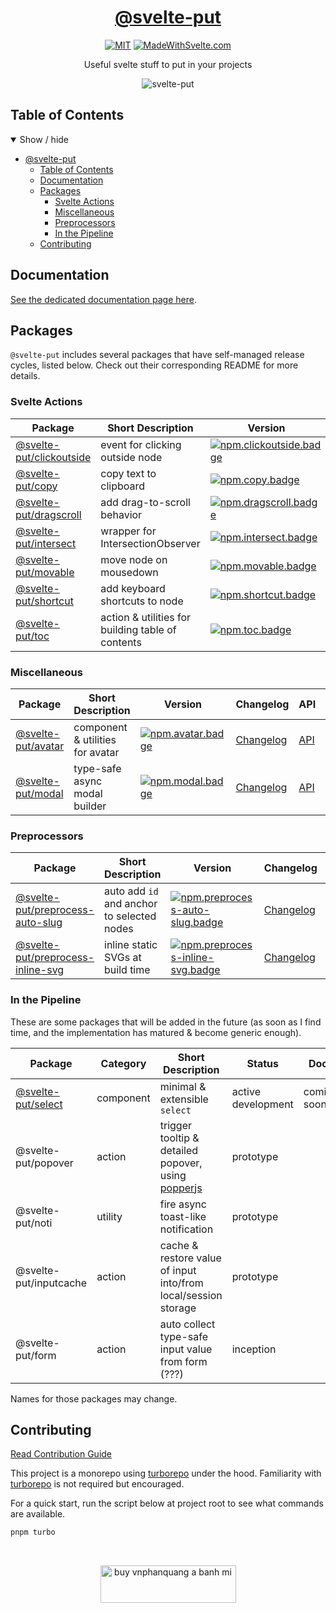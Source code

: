 <div align="center">

# [@svelte-put][docs]

[![MIT][license.badge]][license] [![MadeWithSvelte.com][madewithsvelte.badge]][madewithsvelte]

Useful svelte stuff to put in your projects

![svelte-put](https://github.com/vnphanquang/svelte-put/blob/main/sites/docs/static/images/og/svelte-put.png)

</div>

## Table of Contents

<details open>
  <summary>Show / hide</summary>

- [@svelte-put](#svelte-put)
  - [Table of Contents](#table-of-contents)
  - [Documentation](#documentation)
  - [Packages](#packages)
    - [Svelte Actions](#svelte-actions)
    - [Miscellaneous](#miscellaneous)
    - [Preprocessors](#preprocessors)
    - [In the Pipeline](#in-the-pipeline)
  - [Contributing](#contributing)

</details>

## Documentation

[See the dedicated documentation page here][docs].

## Packages

`@svelte-put` includes several packages that have self-managed release cycles, listed below. Check out their corresponding README for more details.

### Svelte Actions

| Package                                         | Short Description                                 | Version                                       | Changelog                                  | API                             | Docs                               |
| ----------------------------------------------- | ------------------------------------------------- | --------------------------------------------- | ------------------------------------------ | ------------------------------- | ---------------------------------- |
| [@svelte-put/clickoutside][github.clickoutside] | event for clicking outside node                   | [![npm.clickoutside.badge]][npm.clickoutside] | [Changelog][github.clickoutside.changelog] | [API][github.clickoutside.docs] | [![docs.badge]][docs.clickoutside] |
| [@svelte-put/copy][github.copy]                 | copy text to clipboard                            | [![npm.copy.badge]][npm.copy]                 | [Changelog][github.copy.changelog]         | [API][github.copy.docs]         | [![docs.badge]][docs.copy]         |
| [@svelte-put/dragscroll][github.dragscroll]     | add drag-to-scroll behavior                       | [![npm.dragscroll.badge]][npm.dragscroll]     | [Changelog][github.dragscroll.changelog]   | [API][github.dragscroll.docs]   | [![docs.badge]][docs.dragscroll]   |
| [@svelte-put/intersect][github.intersect]       | wrapper for IntersectionObserver                  | [![npm.intersect.badge]][npm.intersect]       | [Changelog][github.intersect.changelog]    | [API][github.intersect.docs]    | [![docs.badge]][docs.intersect]    |
| [@svelte-put/movable][github.movable]           | move node on mousedown                            | [![npm.movable.badge]][npm.movable]           | [Changelog][github.movable.changelog]      | [API][github.movable.docs]      | [![docs.badge]][docs.movable]      |
| [@svelte-put/shortcut][github.shortcut]         | add keyboard shortcuts to node                    | [![npm.shortcut.badge]][npm.shortcut]         | [Changelog][github.shortcut.changelog]     | [API][github.shortcut.docs]     | [![docs.badge]][docs.shortcut]     |
| [@svelte-put/toc][github.toc]                   | action & utilities for building table of contents | [![npm.toc.badge]][npm.toc]                   | [Changelog][github.toc.changelog]          | [API][github.toc.docs]          | [![docs.badge]][docs.toc]          |

### Miscellaneous

| Package                             | Short Description                | Version                           | Changelog                            | API                       | Docs                         |
| ----------------------------------- | -------------------------------- | --------------------------------- | ------------------------------------ | ------------------------- | ---------------------------- |
| [@svelte-put/avatar][github.avatar] | component & utilities for avatar | [![npm.avatar.badge]][npm.avatar] | [Changelog][github.avatar.changelog] | [API][github.avatar.docs] | [![docs.badge]][docs.avatar] |
| [@svelte-put/modal][github.modal]   | type-safe async modal builder    | [![npm.modal.badge]][npm.modal]   | [Changelog][github.modal.changelog]  | [API][github.modal.docs]  | [![docs.badge]][docs.modal]  |

### Preprocessors

| Package                                                           | Short Description                          | Version                                                         | Changelog                                           | API                                      | Docs                                        |
| ----------------------------------------------------------------- | ------------------------------------------ | --------------------------------------------------------------- | --------------------------------------------------- | ---------------------------------------- | ------------------------------------------- |
| [@svelte-put/preprocess-auto-slug][github.preprocess-auto-slug]   | auto add `id` and anchor to selected nodes | [![npm.preprocess-auto-slug.badge]][npm.preprocess-auto-slug]   | [Changelog][github.preprocess-auto-slug.changelog]  | [API][github.preprocess-auto-slug.docs]  | [![docs.badge]][docs.preprocess-auto-slug]  |
| [@svelte-put/preprocess-inline-svg][github.preprocess-inline-svg] | inline static SVGs at build time           | [![npm.preprocess-inline-svg.badge]][npm.preprocess-inline-svg] | [Changelog][github.preprocess-inline-svg.changelog] | [API][github.preprocess-inline-svg.docs] | [![docs.badge]][docs.preprocess-inline-svg] |

### In the Pipeline

These are some packages that will be added in the future (as soon as I find time, and the implementation has matured & become generic enough).

| Package                             | Category  | Short Description                                                            | Status             | Docs        |
| ----------------------------------- | --------- | ---------------------------------------------------------------------------- | ------------------ | ----------- |
| [@svelte-put/select][github.select] | component | minimal & extensible `select`                                                | active development | coming soon |
| @svelte-put/popover                 | action    | trigger tooltip & detailed popover, using [popperjs](https://popper.js.org/) | prototype          |
| @svelte-put/noti                    | utility   | fire async toast-like notification                                           | prototype          |
| @svelte-put/inputcache              | action    | cache & restore value of input into/from local/session storage               | prototype          |
| @svelte-put/form                    | action    | auto collect type-safe input value from form (???)                           | inception          |

Names for those packages may change.

## Contributing

[Read Contribution Guide][github.contributing]

This project is a monorepo using [turborepo] under the hood. Familiarity with [turborepo] is not required but encouraged.

For a quick start, run the script below at project root to see what commands are available.

```bash
pnpm turbo
```

<br />

<p align="center">
  <a href="https://www.buymeacoffee.com/vnphanquang" target="_blank">
    <img
      src="https://cdn.buymeacoffee.com/buttons/v2/default-blue.png"
      height="60"
      width="217"
      alt="buy vnphanquang a banh mi"
    />
  </a>
</p>

<!-- github specifics -->

[github.contributing]: ./CONTRIBUTING.md
[github.issues]: https://github.com/vnphanquang/svelte-put/issues?q=
[github.avatar]: https://github.com/vnphanquang/svelte-put/tree/main/packages/misc/avatar
[github.avatar.changelog]: https://github.com/vnphanquang/svelte-put/blob/main/packages/misc/avatar/CHANGELOG.md
[github.avatar.docs]: https://github.com/vnphanquang/svelte-put/blob/main/packages/misc/avatar/api/docs/index.md
[github.clickoutside]: https://github.com/vnphanquang/svelte-put/tree/main/packages/actions/clickoutside
[github.clickoutside.changelog]: https://github.com/vnphanquang/svelte-put/blob/main/packages/actions/clickoutside/CHANGELOG.md
[github.clickoutside.docs]: https://github.com/vnphanquang/svelte-put/blob/main/packages/actions/clickoutside/api/docs/index.md
[github.copy]: https://github.com/vnphanquang/svelte-put/tree/main/packages/actions/copy
[github.copy.changelog]: https://github.com/vnphanquang/svelte-put/blob/main/packages/actions/copy/CHANGELOG.md
[github.copy.docs]: https://github.com/vnphanquang/svelte-put/blob/main/packages/actions/copy/api/docs/index.md
[github.dragscroll]: https://github.com/vnphanquang/svelte-put/tree/main/packages/actions/dragscroll
[github.dragscroll.changelog]: https://github.com/vnphanquang/svelte-put/blob/main/packages/actions/dragscroll/CHANGELOG.md
[github.dragscroll.docs]: https://github.com/vnphanquang/svelte-put/blob/main/packages/actions/dragscroll/api/docs/index.md
[github.intersect]: https://github.com/vnphanquang/svelte-put/tree/main/packages/actions/intersect
[github.intersect.changelog]: https://github.com/vnphanquang/svelte-put/blob/main/packages/actions/intersect/CHANGELOG.md
[github.intersect.docs]: https://github.com/vnphanquang/svelte-put/blob/main/packages/actions/intersect/api/docs/index.md
[github.modal]: https://github.com/vnphanquang/svelte-put/tree/main/packages/misc/modal
[github.modal.changelog]: https://github.com/vnphanquang/svelte-put/blob/main/packages/misc/modal/CHANGELOG.md
[github.modal.docs]: https://github.com/vnphanquang/svelte-put/blob/main/packages/misc/modal/api/docs/index.md
[github.movable]: https://github.com/vnphanquang/svelte-put/tree/main/packages/actions/movable
[github.movable.changelog]: https://github.com/vnphanquang/svelte-put/blob/main/packages/actions/movable/CHANGELOG.md
[github.movable.docs]: https://github.com/vnphanquang/svelte-put/blob/main/packages/actions/movable/api/docs/index.md
[github.preprocess-auto-slug]: https://github.com/vnphanquang/svelte-put/tree/main/packages/preprocessors/auto-slug
[github.preprocess-auto-slug.changelog]: https://github.com/vnphanquang/svelte-put/blob/main/packages/preprocessors/auto-slug/CHANGELOG.md
[github.preprocess-auto-slug.docs]: https://github.com/vnphanquang/svelte-put/blob/main/packages/preprocessors/auto-slug/api/docs/index.md
[github.preprocess-inline-svg]: https://github.com/vnphanquang/svelte-put/tree/main/packages/preprocessors/inline-svg
[github.preprocess-inline-svg.changelog]: https://github.com/vnphanquang/svelte-put/blob/main/packages/preprocessors/inline-svg/CHANGELOG.md
[github.preprocess-inline-svg.docs]: https://github.com/vnphanquang/svelte-put/blob/main/packages/preprocessors/inline-svg/api/docs/index.md
[github.select]: https://github.com/vnphanquang/svelte-put/tree/main/packages/components/select
[github.select.changelog]: https://github.com/vnphanquang/svelte-put/blob/main/packages/components/select/CHANGELOG.md
[github.select.docs]: https://github.com/vnphanquang/svelte-put/blob/main/packages/components/select/api/docs/index.md
[github.shortcut]: https://github.com/vnphanquang/svelte-put/tree/main/packages/actions/shortcut
[github.shortcut.changelog]: https://github.com/vnphanquang/svelte-put/blob/main/packages/actions/shortcut/CHANGELOG.md
[github.shortcut.docs]: https://github.com/vnphanquang/svelte-put/blob/main/packages/actions/shortcut/api/docs/index.md
[github.toc]: https://github.com/vnphanquang/svelte-put/tree/main/packages/actions/toc
[github.toc.changelog]: https://github.com/vnphanquang/svelte-put/blob/main/packages/actions/toc/CHANGELOG.md
[github.toc.docs]: https://github.com/vnphanquang/svelte-put/blob/main/packages/actions/toc/api/docs/index.md

<!-- heading badge -->

[license.badge]: https://img.shields.io/badge/license-MIT-blue.svg
[license]: ./LICENSE
[madewithsvelte.badge]: https://madewithsvelte.com/storage/repo-shields/4070-shield.svg
[madewithsvelte]: https://madewithsvelte.com/p/svelte-put/shield-link

<!-- npm -->

[npm.avatar.badge]: https://img.shields.io/npm/v/@svelte-put/avatar
[npm.avatar]: https://www.npmjs.com/package/@svelte-put/avatar
[npm.clickoutside.badge]: https://img.shields.io/npm/v/@svelte-put/clickoutside
[npm.clickoutside]: https://www.npmjs.com/package/@svelte-put/clickoutside
[npm.copy.badge]: https://img.shields.io/npm/v/@svelte-put/copy
[npm.copy]: https://www.npmjs.com/package/@svelte-put/copy
[npm.dragscroll.badge]: https://img.shields.io/npm/v/@svelte-put/dragscroll
[npm.dragscroll]: https://www.npmjs.com/package/@svelte-put/dragscroll
[npm.intersect.badge]: https://img.shields.io/npm/v/@svelte-put/intersect
[npm.intersect]: https://www.npmjs.com/package/@svelte-put/intersect
[npm.modal.badge]: https://img.shields.io/npm/v/@svelte-put/modal
[npm.modal]: https://www.npmjs.com/package/@svelte-put/modal
[npm.movable.badge]: https://img.shields.io/npm/v/@svelte-put/movable
[npm.movable]: https://www.npmjs.com/package/@svelte-put/movable
[npm.preprocess-auto-slug.badge]: https://img.shields.io/npm/v/@svelte-put/preprocess-auto-slug
[npm.preprocess-auto-slug]: https://www.npmjs.com/package/@svelte-put/preprocess-auto-slug
[npm.preprocess-inline-svg.badge]: https://img.shields.io/npm/v/@svelte-put/preprocess-inline-svg
[npm.preprocess-inline-svg]: https://www.npmjs.com/package/@svelte-put/preprocess-inline-svg
[npm.shortcut.badge]: https://img.shields.io/npm/v/@svelte-put/shortcut
[npm.shortcut]: https://www.npmjs.com/package/@svelte-put/shortcut
[npm.toc.badge]: https://img.shields.io/npm/v/@svelte-put/toc
[npm.toc]: https://www.npmjs.com/package/@svelte-put/toc

<!-- svelte REPL -->

[turborepo]: https://turborepo.org/

<!-- docs linking -->

[docs]: https://svelte-put.vnphanquang.com
[docs.avatar]: https://svelte-put.vnphanquang.com/docs/avatar
[docs.clickoutside]: https://svelte-put.vnphanquang.com/docs/clickoutside
[docs.copy]: https://svelte-put.vnphanquang.com/docs/copy
[docs.dragscroll]: https://svelte-put.vnphanquang.com/docs/dragscroll
[docs.intersect]: https://svelte-put.vnphanquang.com/docs/intersect
[docs.modal]: https://svelte-put.vnphanquang.com/docs/modal
[docs.movable]: https://svelte-put.vnphanquang.com/docs/movable
[docs.preprocess-auto-slug]: https://svelte-put.vnphanquang.com/docs/preprocess-auto-slug
[docs.preprocess-inline-svg]: https://svelte-put.vnphanquang.com/docs/preprocess-inline-svg
[docs.select]: https://svelte-put.vnphanquang.com/docs/select
[docs.shortcut]: https://svelte-put.vnphanquang.com/docs/shortcut
[docs.toc]: https://svelte-put.vnphanquang.com/docs/toc
[docs.badge]: https://img.shields.io/badge/-Docs%20Site-blue
